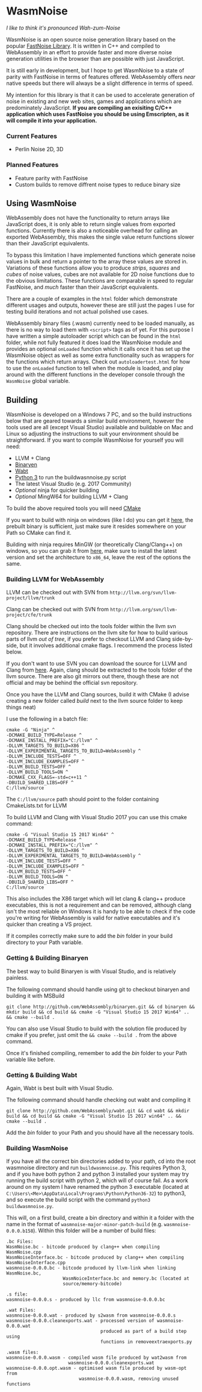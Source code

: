 # WasmNoise

_I like to think it's pronounced Wah-zum-Noise_

WasmNoise is an open source noise generation library based on the popular 
[FastNoise Library](https://github.com/Auburns/FastNoise). It is written in 
C++ and compiled to WebAssembly in an effort to provide faster and more 
diverse noise generation utilities in the browser than are possible with 
just JavaScript. 

It is still early in development, but I hope to get WasmNoise to a state of 
parity with FastNoise in terms of features offered. WebAssembly offers _near_ 
native speeds but there will always be a slight difference in terms of speed. 

My intention for this library is that it can be used to accelerate generation of 
noise in existing and new web sites, games and applications which are predominately 
JavaScript. **If you are compiling an exisiting C/C++ application which uses 
FastNoise you should be using Emscripten, as it will compile it into 
your application.** 

### Current Features
- Perlin Noise 2D, 3D

### Planned Features
- Feature parity with FastNoise
- Custom builds to remove diffrent noise types to reduce binary size

## Using WasmNoise
WebAssembly does not have the functionality to return arrays like JavaScript does, it is only able to return single values from exported functions. Currently there is also a noticeable overhead for calling an exported WebAssembly, this makes the single value return functions slower than their JavaScript equivalents. 

To bypass this limitation I have implemented functions which generate noise values in bulk and return a pointer to the array these values are stored in. Variations of
these functions allow you to produce _strips_, _squares_ and _cubes_ of noise values, cubes are not available for 2D noise functions due to the obvious limitations. These functions are comparable in speed to regular FastNoise, and _much_ faster than their JavaScript equivalents.

There are a couple of examples in the `html` folder which demonstrate different usages and outputs, however these are still just the pages I use for testing build iterations and not actual polished use cases.

WebAssembly binary files (.wasm) currently need to be loaded manually, as there 
is no way to load them with `<script>` tags as of yet. For this purpose I have 
written a simple autoloader script which can be found in the `html` folder, while 
not fully featured it does load the WasmNoise module and provides an optional 
`onLoaded` function which it calls once it has set up the WasmNoise object as well 
as some extra functionality such as wrappers for the functions which return arrays.
Check out `autoloadertest.html` for how to use the `onLoaded` function to tell when 
the module is loaded, and play around with the different functions in the developer console through the `WasmNoise` global variable. 

## Building
WasmNoise is developed on a Windows 7 PC, and so the build instructions below that 
are geared towards a similar build environment, however the tools used are all 
(except Visual Studio) available and buildable on Mac and Linux so adjusting the 
instructions to suit your environment should be straightforward.
If you want to compile WasmNoise for yourself you will need:
- LLVM + Clang
- [Binaryen](https://github.com/WebAssembly/binaryen)
- [Wabt](https://github.com/WebAssembly/wabt)
- [Python 3](https://www.python.org/downloads/) to run the buildwasnnoise.py script
- The latest Visual Studio (e.g. 2017 Community)
- _Optional_ ninja for quicker building 
- _Optional_ MingW64 for building LLVM + Clang

To build the above required tools you will need [CMake](https://cmake.org/download/)

If you want to build with ninja on windows (like I do) you can get it [here](https://github.com/ninja-build/ninja/releases), 
the prebuilt binary is sufficient, just make sure it resides somewhere on your Path 
so CMake can find it.

Building with ninja requires MinGW (or theoretically Clang/Clang++) on windows, so 
you can grab it from [here](https://mingw-w64.org/doku.php/download/mingw-builds), 
make sure to install the latest version and set the architecture to `x86_64`, 
leave the rest of the options the same.

### Building LLVM for WebAssembly
LLVM can be checked out with SVN from `http://llvm.org/svn/llvm-project/llvm/trunk` 

Clang can be checked out with SVN from `http://llvm.org/svn/llvm-project/cfe/trunk`

Clang should be checked out into the tools folder within the llvm svn repository. 
There are instructions on the llvm site for how to build various parts of llvm _out 
of tree_, if you prefer to checkout LLVM and Clang side-by-side, but it involves 
additional cmake flags. I recommend the process listed below.

If you don't want to use SVN you can download the source for LLVM and Clang from 
[here](http://releases.llvm.org/download.html#5.0.0). Again, clang should be 
extracted to the tools folder of the llvm source. There are also git mirrors out 
there, though these are not official and may be behind the official svn repository.

Once you have the LLVM and Clang sources, build it with CMake (I advise creating a 
new folder called _build_ next to the llvm source folder to keep things neat)

I use the following in a batch file:
```
cmake -G "Ninja" ^
-DCMAKE_BUILD_TYPE=Release ^
-DCMAKE_INSTALL_PREFIX="C:/llvm" ^
-DLLVM_TARGETS_TO_BUILD=X86 ^
-DLLVM_EXPERIMENTAL_TARGETS_TO_BUILD=WebAssembly ^
-DLLVM_INCLUDE_TESTS=OFF ^
-DLLVM_INCLUDE_EXAMPLES=OFF ^
-DLLVM_BUILD_TESTS=OFF ^
-DLLVM_BUILD_TOOLS=ON ^
-DCMAKE_CXX_FLAGS=-std=c++11 ^
-DBUILD_SHARED_LIBS=OFF ^
C:/llvm/source
```
The `C:/llvm/source` path should point to the folder containing CmakeLists.txt for 
LLVM

To build LLVM and Clang with Visual Studio 2017 you can use this cmake command:
```
cmake -G "Visual Studio 15 2017 Win64" ^
-DCMAKE_BUILD_TYPE=Release ^
-DCMAKE_INSTALL_PREFIX="C:/llvm" ^
-DLLVM_TARGETS_TO_BUILD=X86 ^
-DLLVM_EXPERIMENTAL_TARGETS_TO_BUILD=WebAssembly ^
-DLLVM_INCLUDE_TESTS=OFF ^
-DLLVM_INCLUDE_EXAMPLES=OFF ^
-DLLVM_BUILD_TESTS=OFF ^
-DLLVM_BUILD_TOOLS=ON ^
-DBUILD_SHARED_LIBS=OFF ^
C:/llvm/source
```

This also includes the X86 target which will let clang & clang++ produce 
executables, this is not a requirement and can be removed, although clang isn't the 
most reliable on Windows it is handy to be able to check if the code you're writing 
for WebAssembly is valid for native executables and it's quicker than creating a VS 
project.

If it compiles correctly make sure to add the *bin* folder in your build directory 
to your Path variable.

### Getting & Building Binaryen
The best way to build Binaryen is with Visual Studio, and is relatively painless.

The following command should handle using git to checkout binaryen and building it 
with MSBuild
```
git clone http://github.com/WebAssembly/binaryen.git && cd binaryen && mkdir build && cd build && cmake -G "Visual Studio 15 2017 Win64" .. && cmake --build .
```

You can also use Visual Studio to build with the solution file produced by cmake if 
you prefer, just omit the `&& cmake --build .` from the above command.

Once it's finished compiling, remember to add the *bin* folder to your Path 
variable like before.

### Getting & Building Wabt
Again, Wabt is best built with Visual Studio.

The following command should handle checking out wabt and compiling it
```
git clone http://github.com/WebAssembly/wabt.git && cd wabt && mkdir build && cd build && cmake -G "Visual Studio 15 2017 win64" .. && cmake --build .
```

Add the *bin* folder to your Path and you should have all the necessary tools.

### Building WasmNoise 
If you have all the correct bin directories added to your path, cd into the root 
wasmnoise directory and run `buildwasmnoise.py`. This requires Python 3, and if you 
have both python 2 and python 3 installed your system may try running the build 
script with python 2, which will of course fail. As a work around on my system I 
have renamed the python 3 executable (located at 
`C:\Users\<Me>\AppData\Local\Programs\Python\Python36-32`) to python3, and so 
execute the build script with the command `python3 buildwasmnoise.py`.

This will, on a first build, create a bin directory and within it a folder with the name in the format of `wasmnoise-major-minor-patch-build` (e.g. `wasmnoise-0.0.0.b158`). Within this folder will be a number of build files:

```
.bc Files:
WasmNoise.bc - bitcode produced by clang++ when compiling WasmNoise.cpp
WasmNoiseInterface.bc - bitcode produced by clang++ when compiling WasmNoiseInterface.cpp
wasmnoise-0.0.0.bc - bitcode produced by llvm-link when linking WasmNoise.bc, 
                     WasmNoiceInterface.bc and memory.bc (located at 
                     source/memory-bitcode)

.s file:
wasmnoise-0.0.0.s - produced by llc from wasmnoise-0.0.0.bc

.wat Files:
wasmnoise-0.0.0.wat - produced by s2wasm from wasmnoise-0.0.0.s
wasmnoise-0.0.0.cleanexports.wat - processed version of wasmnoise-0.0.0.wat 
                                   produced as part of a build step using 
                                   functions in removeextraexports.py

.wasm files:
wasmnoise-0.0.0.wasm - compiled wasm file produced by wat2wasm from 
                       wasmnoise-0.0.0.cleanexports.wat
wasmnoise-0.0.0.opt.wasm - optimised wasm file produced by wasm-opt from 
                           wasmnoise-0.0.0.wasm, removing unused functions
```


